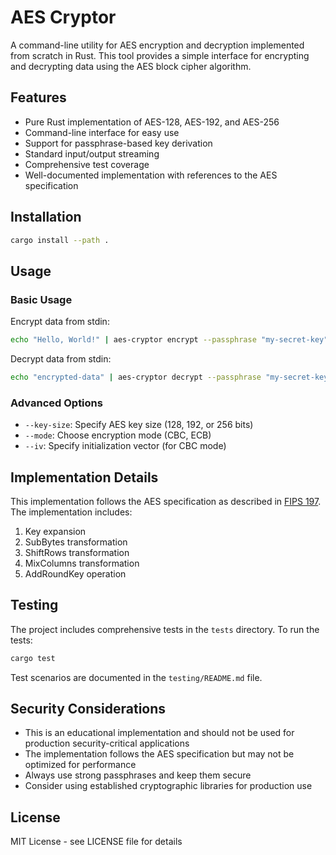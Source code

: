 # AES Cryptor

A command-line utility for AES encryption and decryption implemented from scratch in Rust. This tool provides a simple interface for encrypting and decrypting data using the AES block cipher algorithm.

## Features

- Pure Rust implementation of AES-128, AES-192, and AES-256
- Command-line interface for easy use
- Support for passphrase-based key derivation
- Standard input/output streaming
- Comprehensive test coverage
- Well-documented implementation with references to the AES specification

## Installation

```bash
cargo install --path .
```

## Usage

### Basic Usage

Encrypt data from stdin:
```bash
echo "Hello, World!" | aes-cryptor encrypt --passphrase "my-secret-key"
```

Decrypt data from stdin:
```bash
echo "encrypted-data" | aes-cryptor decrypt --passphrase "my-secret-key"
```

### Advanced Options

- `--key-size`: Specify AES key size (128, 192, or 256 bits)
- `--mode`: Choose encryption mode (CBC, ECB)
- `--iv`: Specify initialization vector (for CBC mode)

## Implementation Details

This implementation follows the AES specification as described in [FIPS 197](https://nvlpubs.nist.gov/nistpubs/FIPS/NIST.FIPS.197.pdf). The implementation includes:

1. Key expansion
2. SubBytes transformation
3. ShiftRows transformation
4. MixColumns transformation
5. AddRoundKey operation

## Testing

The project includes comprehensive tests in the `tests` directory. To run the tests:

```bash
cargo test
```

Test scenarios are documented in the `testing/README.md` file.

## Security Considerations

- This is an educational implementation and should not be used for production security-critical applications
- The implementation follows the AES specification but may not be optimized for performance
- Always use strong passphrases and keep them secure
- Consider using established cryptographic libraries for production use

## License

MIT License - see LICENSE file for details 
